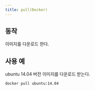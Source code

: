 ```yaml
---
title: pull(Docker)
---
```

## 동작

이미지를 다운로드 한다.

## 사용 예

ubuntu 14.04 버전 이미지를 다운로드 받는다.

```
docker pull ubuntu:14.04
```